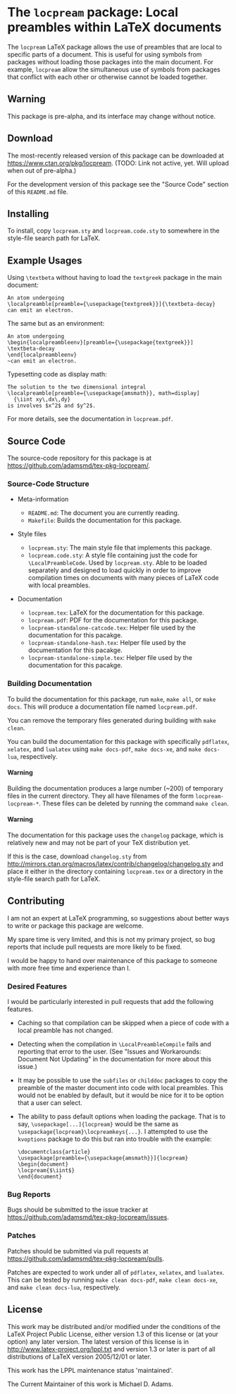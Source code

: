# The `locpream` package: Local preambles within LaTeX documents

The `locpream` LaTeX package allows the use of preambles that are local
to specific parts of a document.  This is useful for using symbols from
packages without loading those packages into the main document.  For
example, `locpream` allow the simultaneous use of symbols from packages
that conflict with each other or otherwise cannot be loaded together.

## Warning

This package is pre-alpha, and its interface may change without notice.

## Download

The most-recently released version of this package can be downloaded at
<https://www.ctan.org/pkg/locpream>. (TODO: Link not active, yet.  Will
upload when out of pre-alpha.)

For the development version of this package see the "Source Code"
section of this `README.md` file.

## Installing

To install, copy `locpream.sty` and `locpream.code.sty` to somewhere in
the style-file search path for LaTeX.

## Example Usages

Using `\textbeta` without having to load the `textgreek` package in the
main document:

    An atom undergoing
    \localpreamble[preamble={\usepackage{textgreek}}]{\textbeta-decay}
    can emit an electron.

The same but as an environment:

    An atom undergoing
    \begin{localpreambleenv}[preamble={\usepackage{textgreek}}]
    \textbeta-decay
    \end{localpreambleenv}
    ~can emit an electron.

Typesetting code as display math:

    The solution to the two dimensional integral
    \localpreamble[preamble={\usepackage{amsmath}}, math=display]
      {\iint xy\,dx\,dy}
    is involves $x^2$ and $y^2$.

For more details, see the documentation in `locpream.pdf`.

## Source Code

The source-code repository for this package is at
<https://github.com/adamsmd/tex-pkg-locpream/>.

### Source-Code Structure

* Meta-information
  - `README.md`: The document you are currently reading.
  - `Makefile`: Builds the documentation for this package.

* Style files
  - `locpream.sty`:
      The main style file that implements this package.
  - `locpream.code.sty`:
      A style file containing just the code for `\LocalPreambleCode`.
      Used by `locpream.sty`.  Able to be loaded separately and
      designed to load quickly in order to improve compilation times on
      documents with many pieces of LaTeX code with local preambles.

* Documentation
  - `locpream.tex`:
      LaTeX for the documentation for this package.
  - `locpream.pdf`:
      PDF for the documentation for this package.
  - `locpream-standalone-catcode.tex`:
      Helper file used by the documentation for this pacakge.
  - `locpream-standalone-hash.tex`:
      Helper file used by the documentation for this pacakge.
  - `locpream-standalone-simple.tex`:
      Helper file used by the documentation for this pacakge.

### Building Documentation

To build the documentation for this package, run `make`, `make all`, or
`make docs`.  This will produce a documentation file named
`locpream.pdf`.

You can remove the temporary files generated during building with
`make clean`.

You can build the documentation for this package with specifically
`pdflatex`, `xelatex`, and `lualatex` using `make docs-pdf`,
`make docs-xe`, and `make docs-lua`, respectively.

#### Warning

Building the documentation produces a large number (~200) of temporary
files in the current directory.  They all have filenames of the form
`locpream-locpream-*`.  These files can be deleted by running the
command `make clean`.

#### Warning

The documentation for this package uses the `changelog` package, which
is relatively new and may not be part of your TeX distribution yet.

If this is the case, download `changelog.sty` from
<http://mirrors.ctan.org/macros/latex/contrib/changelog/changelog.sty>
and place it either in the directory containing `locpream.tex` or a
directory in the style-file search path for LaTeX.

## Contributing

I am not an expert at LaTeX programming, so suggestions about better
ways to write or package this package are welcome.

My spare time is very limited, and this is not my primary project, so
bug reports that include pull requests are more likely to be fixed.

I would be happy to hand over maintenance of this package to someone
with more free time and experience than I.

### Desired Features

I would be particularly interested in pull requests that add the
following features.

* Caching so that compilation can be skipped when a piece of code with
  a local preamble has not changed.

* Detecting when the compilation in `\LocalPreambleCompile` fails and
  reporting that error to the user.  (See "Issues and Workarounds:
  Document Not Updating" in the documentation for more about this
  issue.)

* It may be possible to use the `subfiles` or `childdoc` packages to
  copy the preamble of the master document into code with local
  preambles.  This would not be enabled by default, but it would be
  nice for it to be option that a user can select.

* The ability to pass default options when loading the package.  That
  is to say, `\usepackage[...]{locpream}` would be the same as
  `\usepackage{locpream}\locpreamkeys{...}`.  I attempted to use the
  `kvoptions` package to do this but ran into trouble with the example:

      \documentclass{article}
      \usepackage[preamble={\usepackage{amsmath}}]{locpream}
      \begin{document}
      \locpream{$\iint$}
      \end{document}

### Bug Reports

Bugs should be submitted to the issue tracker at
<https://github.com/adamsmd/tex-pkg-locpream/issues>.

### Patches

Patches should be submitted via pull requests at
<https://github.com/adamsmd/tex-pkg-locpream/pulls>.

Patches are expected to work under all of `pdflatex`, `xelatex`, and
`lualatex`.  This can be tested by running `make clean docs-pdf`,
`make clean docs-xe`, and `make clean docs-lua`, respectively.

## License

This work may be distributed and/or modified under the
conditions of the LaTeX Project Public License, either version 1.3
of this license or (at your option) any later version.
The latest version of this license is in
  http://www.latex-project.org/lppl.txt
and version 1.3 or later is part of all distributions of LaTeX
version 2005/12/01 or later.

This work has the LPPL maintenance status 'maintained'.

The Current Maintainer of this work is Michael D. Adams.
